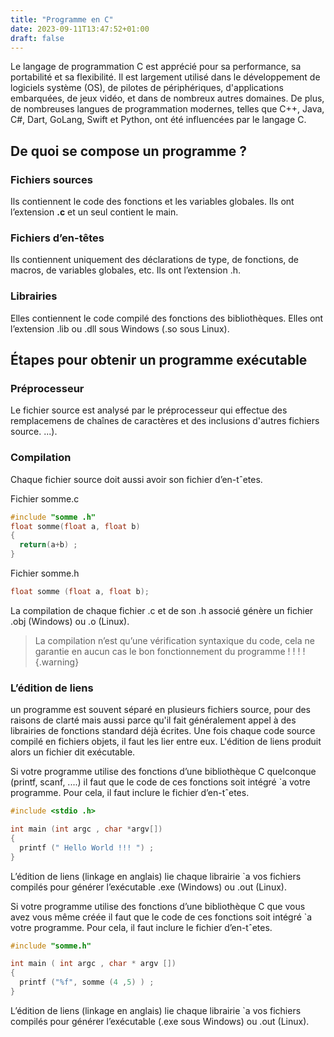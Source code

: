 ```yaml
---
title: "Programme en C"
date: 2023-09-11T13:47:52+01:00
draft: false
---
```


Le langage de programmation C est apprécié pour sa performance, sa portabilité et sa flexibilité. Il est largement utilisé dans le développement de logiciels système (OS), de pilotes de périphériques, d'applications embarquées, de jeux vidéo, et dans de nombreux autres domaines. De plus, de nombreuses langues de programmation modernes, telles que C++, Java, C#, Dart, GoLang, Swift et Python, ont été influencées par le langage C.

## De quoi se compose un programme ?

### Fichiers sources

Ils contiennent le code des fonctions et les variables globales. Ils ont l’extension **.c** et un seul contient le main.

### Fichiers d’en-têtes

Ils contiennent uniquement des déclarations de type, de fonctions, de macros, de variables globales, etc. Ils ont l’extension .h.

### Librairies

Elles contiennent le code compilé des fonctions des bibliothèques. Elles ont l’extension .lib ou .dll sous Windows (.so sous Linux).

## Étapes pour obtenir un programme exécutable

### Préprocesseur

Le fichier source est analysé par le préprocesseur qui effectue des remplacemens de chaînes de caractères et des inclusions d'autres fichiers source.
...).

### Compilation

Chaque fichier source doit aussi avoir son fichier d’en-tˆetes.

Fichier somme.c

```C
#include "somme .h"
float somme(float a, float b)
{
  return(a+b) ;
}
```

Fichier somme.h

```C
float somme (float a, float b);
```

La compilation de chaque fichier .c et de son .h associé génère un fichier .obj (Windows) ou .o (Linux).

> La compilation n’est qu’une vérification syntaxique du code, cela ne garantie en aucun cas le bon fonctionnement du programme ! ! ! !
{.warning}

### L’édition de liens

un programme est souvent séparé en plusieurs fichiers source, pour des raisons de clarté mais aussi parce qu'il fait généralement appel à des librairies de fonctions standard déjà écrites. Une fois chaque code source compilé en fichiers objets, il faut les lier entre eux. L'édition de liens produit alors un fichier dit exécutable.

Si votre programme utilise des fonctions d’une bibliothèque C quelconque
(printf, scanf, ....) il faut que le code de ces fonctions soit intégré `a votre programme.
Pour cela, il faut inclure le fichier d’en-tˆetes.


```C
#include <stdio .h>

int main (int argc , char *argv[])
{
  printf (" Hello World !!! ") ;
}
```

L’édition de liens (linkage en anglais) lie chaque librairie `a vos fichiers compilés pour générer l’exécutable .exe (Windows) ou .out (Linux).

Si votre programme utilise des fonctions d’une bibliothèque C que vous avez vous même créée il faut que le code de ces fonctions soit intégré `a votre programme.
Pour cela, il faut inclure le fichier d’en-tˆetes.

```C
#include "somme.h"

int main ( int argc , char * argv [])
{
  printf ("%f", somme (4 ,5) ) ;
}
```

L’édition de liens (linkage en anglais) lie chaque librairie `a vos fichiers compilés pour générer l’exécutable (.exe sous Windows) ou .out (Linux).

##

